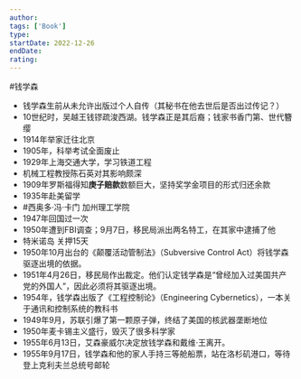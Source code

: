```yaml
---
author: 
tags: ['Book']
type: 
startDate: 2022-12-26
endDate:
rating: 
---
```




#钱学森

- 钱学森生前从未允许出版过个人自传（其秘书在他去世后是否出过传记？）
- 10世纪时，吴越王钱镠疏浚西湖。钱学森正是其后裔；钱家书香门第、世代簪缨
- 1914年举家迁往北京
- 1905年，科举考试全面废止
- 1929年上海交通大学，学习铁道工程
- 机械工程教授陈石英对其影响颇深
- 1909年罗斯福得知**庚子赔款**数额巨大，坚持奖学金项目的形式归还余款
- 1935年赴美留学
- #西奥多·冯·卡门 加州理工学院
- 1947年回国过一次
- 1950年遭到FBI调查；9月7日，移民局派出两名特工，在其家中逮捕了他
- 特米诺岛 关押15天
- 1950年10月出台的《颠覆活动管制法》（Subversive Control Act）将钱学森驱逐出境的依据。
- 1951年4月26日，移民局作出裁定。他们认定钱学森是“曾经加入过美国共产党的外国人”，因此必须将其驱逐出境。
- 1954年，钱学森出版了《工程控制论》（Engineering Cybernetics），一本关于通讯和控制系统的教科书
- 1949年9月，苏联引爆了第一颗原子弹，终结了美国的核武器垄断地位
- 1950年麦卡锡主义盛行，毁灭了很多科学家
- 1955年6月13日，艾森豪威尔决定放钱学森和戴维·王离开。
- 1955年9月17日，钱学森和他的家人手持三等舱船票，站在洛杉矶港口，等待登上克利夫兰总统号邮轮




























